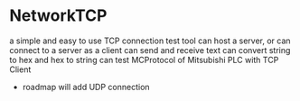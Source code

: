 # NetworkTCP

a simple and easy to use TCP connection test tool
can host a server, or can connect to a server as a client
can send and receive text
can convert string to hex and hex to string
can test MCProtocol of Mitsubishi PLC with TCP Client

* roadmap
will add UDP connection 

